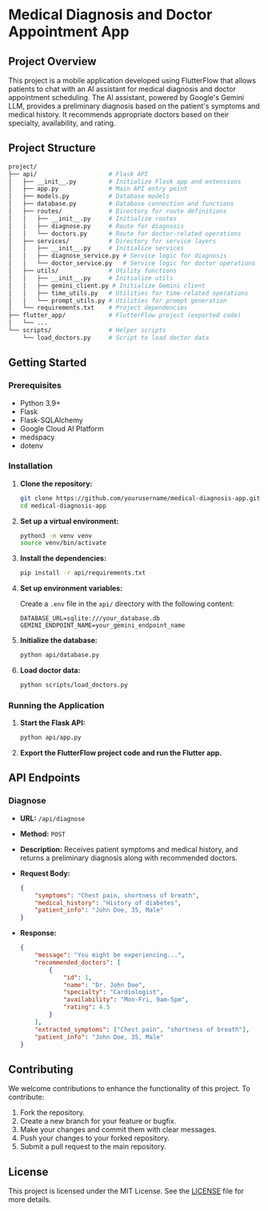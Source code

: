 # Medical Diagnosis and Doctor Appointment App

## Project Overview

This project is a mobile application developed using FlutterFlow that allows patients to chat with an AI assistant for medical diagnosis and doctor appointment scheduling. The AI assistant, powered by Google's Gemini LLM, provides a preliminary diagnosis based on the patient's symptoms and medical history. It recommends appropriate doctors based on their specialty, availability, and rating.

## Project Structure

```graphql
project/
├── api/                    # Flask API
│   ├── __init__.py         # Initialize Flask app and extensions
│   ├── app.py              # Main API entry point
│   ├── models.py           # Database models
│   ├── database.py         # Database connection and functions
│   ├── routes/             # Directory for route definitions
│   │   ├── __init__.py     # Initialize routes
│   │   ├── diagnose.py     # Route for diagnosis
│   │   └── doctors.py      # Route for doctor-related operations
│   ├── services/           # Directory for service layers
│   │   ├── __init__.py     # Initialize services
│   │   ├── diagnose_service.py # Service logic for diagnosis
│   │   └── doctor_service.py   # Service logic for doctor operations
│   ├── utils/              # Utility functions
│   │   ├── __init__.py     # Initialize utils
│   │   ├── gemini_client.py # Initialize Gemini client
│   │   ├── time_utils.py   # Utilities for time-related operations
│   │   └── prompt_utils.py # Utilities for prompt generation
│   └── requirements.txt    # Project dependencies
├── flutter_app/            # FlutterFlow project (exported code)
│   └── ...
└── scripts/                # Helper scripts
    └── load_doctors.py     # Script to load doctor data
```

## Getting Started

### Prerequisites

- Python 3.9+
- Flask
- Flask-SQLAlchemy
- Google Cloud AI Platform
- medspacy
- dotenv

### Installation

1. **Clone the repository:**

    ```bash
    git clone https://github.com/yourusername/medical-diagnosis-app.git
    cd medical-diagnosis-app
    ```

2. **Set up a virtual environment:**

    ```bash
    python3 -m venv venv
    source venv/bin/activate
    ```

3. **Install the dependencies:**

    ```bash
    pip install -r api/requirements.txt
    ```

4. **Set up environment variables:**

    Create a `.env` file in the `api/` directory with the following content:

    ```env
    DATABASE_URL=sqlite:///your_database.db
    GEMINI_ENDPOINT_NAME=your_gemini_endpoint_name
    ```

5. **Initialize the database:**

    ```bash
    python api/database.py
    ```

6. **Load doctor data:**

    ```bash
    python scripts/load_doctors.py
    ```

### Running the Application

1. **Start the Flask API:**

    ```bash
    python api/app.py
    ```

2. **Export the FlutterFlow project code and run the Flutter app.**

## API Endpoints

### Diagnose

- **URL:** `/api/diagnose`
- **Method:** `POST`
- **Description:** Receives patient symptoms and medical history, and returns a preliminary diagnosis along with recommended doctors.
- **Request Body:**

    ```json
    {
        "symptoms": "Chest pain, shortness of breath",
        "medical_history": "History of diabetes",
        "patient_info": "John Doe, 35, Male"
    }
    ```

- **Response:**

    ```json
    {
        "message": "You might be experiencing...",
        "recommended_doctors": [
            {
                "id": 1,
                "name": "Dr. John Doe",
                "specialty": "Cardiologist",
                "availability": "Mon-Fri, 9am-5pm",
                "rating": 4.5
            }
        ],
        "extracted_symptoms": ["Chest pain", "shortness of breath"],
        "patient_info": "John Doe, 35, Male"
    }
    ```

## Contributing

We welcome contributions to enhance the functionality of this project. To contribute:

1. Fork the repository.
2. Create a new branch for your feature or bugfix.
3. Make your changes and commit them with clear messages.
4. Push your changes to your forked repository.
5. Submit a pull request to the main repository.

## License

This project is licensed under the MIT License. See the [LICENSE](LICENSE) file for more details.
